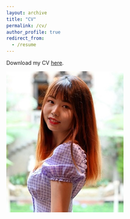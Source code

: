 ```yaml
---
layout: archive
title: "CV"
permalink: /cv/
author_profile: true
redirect_from:
  - /resume
---
```


Download my CV [here](http://zijingzhang1997.github.io/files/cv2.pdf).

<img src='/images/image2_new.jpg'>  